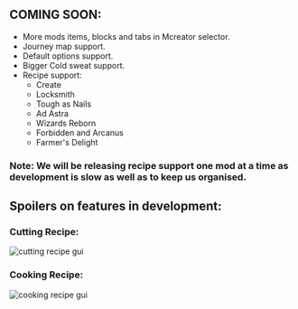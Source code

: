 ## COMING SOON:
 - More mods items, blocks and tabs in Mcreator selector.
 - Journey map support.
 - Default options support.
 - Bigger Cold sweat support.
 - Recipe support:
    - Create
    - Locksmith
    - Tough as Nails
    - Ad Astra
    - Wizards Reborn
    - Forbidden and Arcanus
    - Farmer's Delight
### Note: We will be releasing recipe support one mod at a time as development is slow as well as to keep us organised.

## Spoilers on features in development:

### Cutting Recipe:
![cutting recipe gui](https://cdn.discordapp.com/attachments/1259832079495987211/1268954873731219456/image.png?ex=66b24251&is=66b0f0d1&hm=ee00f19086854dc989b0937e25fa1a87e4d973fc4fc9feaf71fe98bf67594eff&)

### Cooking Recipe:
![cooking recipe gui](https://cdn.discordapp.com/attachments/1259832079495987211/1269616455301730305/image.png?ex=66b20777&is=66b0b5f7&hm=51e3d4c8945d06a79bcae0c1d6888b9cf228d6d5c2b09b0ca1522c6dd8f48548&)
